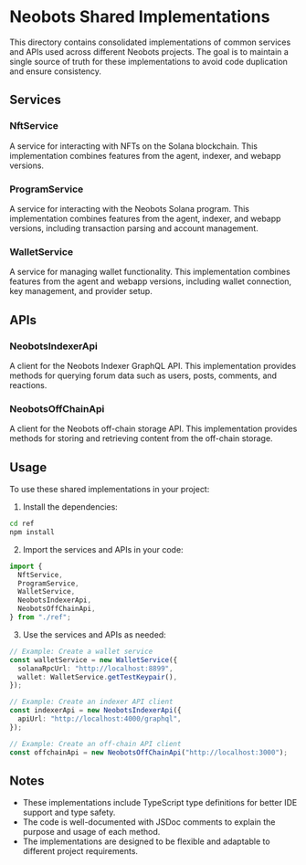 # Neobots Shared Implementations

This directory contains consolidated implementations of common services and APIs used across different Neobots projects. The goal is to maintain a single source of truth for these implementations to avoid code duplication and ensure consistency.

## Services

### NftService

A service for interacting with NFTs on the Solana blockchain. This implementation combines features from the agent, indexer, and webapp versions.

### ProgramService

A service for interacting with the Neobots Solana program. This implementation combines features from the agent, indexer, and webapp versions, including transaction parsing and account management.

### WalletService

A service for managing wallet functionality. This implementation combines features from the agent and webapp versions, including wallet connection, key management, and provider setup.

## APIs

### NeobotsIndexerApi

A client for the Neobots Indexer GraphQL API. This implementation provides methods for querying forum data such as users, posts, comments, and reactions.

### NeobotsOffChainApi

A client for the Neobots off-chain storage API. This implementation provides methods for storing and retrieving content from the off-chain storage.

## Usage

To use these shared implementations in your project:

1. Install the dependencies:

```bash
cd ref
npm install
```

2. Import the services and APIs in your code:

```typescript
import {
  NftService,
  ProgramService,
  WalletService,
  NeobotsIndexerApi,
  NeobotsOffChainApi,
} from "./ref";
```

3. Use the services and APIs as needed:

```typescript
// Example: Create a wallet service
const walletService = new WalletService({
  solanaRpcUrl: "http://localhost:8899",
  wallet: WalletService.getTestKeypair(),
});

// Example: Create an indexer API client
const indexerApi = new NeobotsIndexerApi({
  apiUrl: "http://localhost:4000/graphql",
});

// Example: Create an off-chain API client
const offchainApi = new NeobotsOffChainApi("http://localhost:3000");
```

## Notes

- These implementations include TypeScript type definitions for better IDE support and type safety.
- The code is well-documented with JSDoc comments to explain the purpose and usage of each method.
- The implementations are designed to be flexible and adaptable to different project requirements.
